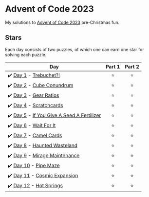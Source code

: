 # Advent of Code 2023
My solutions to [Advent of Code 2023](https://adventofcode.com/2023) pre-Christmas fun.

## Stars
Each day consists of two puzzles, of which one can earn one star for solving each puzzle.

| Day | Part 1 | Part 2 |
| --- | :---: | :---: |
| :heavy_check_mark: [Day 1](01) - [Trebuchet?!](https://adventofcode.com/2023/day/1) | ⭐ | ⭐ |
| :heavy_check_mark: [Day 2](02) - [Cube Conundrum](https://adventofcode.com/2023/day/2) | ⭐ | ⭐ |
| :heavy_check_mark: [Day 3](03) - [Gear Ratios](https://adventofcode.com/2023/day/3) | ⭐ | ⭐ |
| :heavy_check_mark: [Day 4](04) - [Scratchcards](https://adventofcode.com/2023/day/4) | ⭐ | ⭐ |
| :heavy_check_mark: [Day 5](05) - [If You Give A Seed A Fertilizer](https://adventofcode.com/2023/day/5) | ⭐ | ⭐ |
| :heavy_check_mark: [Day 6](06) - [Wait For It](https://adventofcode.com/2023/day/6) | ⭐ | ⭐ |
| :heavy_check_mark: [Day 7](07) - [Camel Cards](https://adventofcode.com/2023/day/7) | ⭐ | ⭐ |
| :heavy_check_mark: [Day 8](08) - [Haunted Wasteland](https://adventofcode.com/2023/day/8) | ⭐ | ⭐ |
| :heavy_check_mark: [Day 9](09) - [Mirage Maintenance](https://adventofcode.com/2023/day/9) | ⭐ | ⭐ |
| :heavy_check_mark: [Day 10](10) - [Pipe Maze](https://adventofcode.com/2023/day/10) | ⭐ | ⭐ |
| :heavy_check_mark: [Day 11](11) - [Cosmic Expansion](https://adventofcode.com/2023/day/11) | ⭐ | ⭐ |
| :heavy_check_mark: [Day 12](12) - [Hot Springs](https://adventofcode.com/2023/day/12) | ⭐ | ⭐ |
